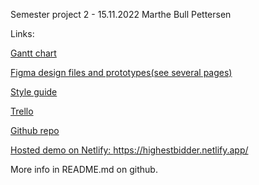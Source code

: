 Semester project 2 - 15.11.2022
Marthe Bull Pettersen

Links:

<a href="https://www.figma.com/file/RFc5emi6a6jUG75sDU1LoM/Semester-project-2?node-id=1%3A5&t=Z288Z6YUHHkhpNHh-0">Gantt chart</a>

<a href="https://www.figma.com/file/RFc5emi6a6jUG75sDU1LoM/Semester-project-2?node-id=1%3A4&t=Z288Z6YUHHkhpNHh-0">Figma design files and prototypes(see several pages)</a>

<a href="https://www.figma.com/file/RFc5emi6a6jUG75sDU1LoM/Semester-project-2?node-id=1%3A3&t=o7hfI7o6vzzVA7wO-0">Style guide</a>

<a href="https://trello.com/b/mR3xnHO4/semester-project-2">Trello</a>

<a href="https://github.com/marthebull/semester-project-2">Github repo</a>

<a href="https://highestbidder.netlify.app/">Hosted demo on Netlify: https://highestbidder.netlify.app/</a>

More info in README.md on github.

